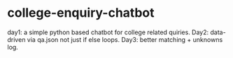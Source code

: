 # college-enquiry-chatbot
day1: a simple python based chatbot for college related quiries.
Day2: data-driven via qa.json not just if else loops.
Day3: better matching + unknowns log.
